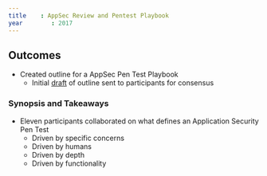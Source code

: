 ```yaml
---
title    : AppSec Review and Pentest Playbook
year		: 2017
---
```


## Outcomes

* Created outline for a AppSec Pen Test Playbook
  * Initial [draft](http://sl.owasp.org/kzvgn) of outline sent to participants for consensus


### Synopsis and Takeaways

* Eleven participants collaborated on what defines an Application Security Pen Test
  * Driven by specific concerns
  * Driven by humans
  * Driven by depth
  * Driven by functionality
